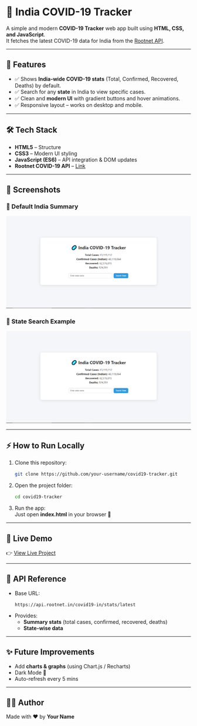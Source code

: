 # 🦠 India COVID-19 Tracker

A simple and modern **COVID-19 Tracker** web app built using **HTML, CSS, and JavaScript**.  
It fetches the latest COVID-19 data for India from the [Rootnet API](https://api.rootnet.in/covid19-in/stats/latest).  

---

## 🚀 Features
- ✅ Shows **India-wide COVID-19 stats** (Total, Confirmed, Recovered, Deaths) by default.  
- ✅ Search for any **state** in India to view specific cases.  
- ✅ Clean and **modern UI** with gradient buttons and hover animations.  
- ✅ Responsive layout – works on desktop and mobile.  

---

## 🛠️ Tech Stack
- **HTML5** – Structure  
- **CSS3** – Modern UI styling  
- **JavaScript (ES6)** – API integration & DOM updates  
- **Rootnet COVID-19 API** – [Link](https://api.rootnet.in/covid19-in/stats/latest)  

---

## 📸 Screenshots  

### 🔹 Default India Summary
![Summary Screenshot](output.png)

### 🔹 State Search Example
![State Screenshot](output.png)

---

## ⚡ How to Run Locally

1. Clone this repository:
   ```bash
   git clone https://github.com/your-username/covid19-tracker.git
   ```

2. Open the project folder:
   ```bash
   cd covid19-tracker
   ```

3. Run the app:  
   Just open **index.html** in your browser 🎉  

---

## 🔗 Live Demo
👉 [View Live Project](https://your-username.github.io/covid19-tracker/)  

---

## 📌 API Reference
- Base URL:  
  ```
  https://api.rootnet.in/covid19-in/stats/latest
  ```
- Provides:
  - **Summary stats** (total cases, confirmed, recovered, deaths)  
  - **State-wise data**  

---

## ✨ Future Improvements
- Add **charts & graphs** (using Chart.js / Recharts)  
- Dark Mode 🌙  
- Auto-refresh every 5 mins  

---

## 👨‍💻 Author
Made with ❤️ by **Your Name**
